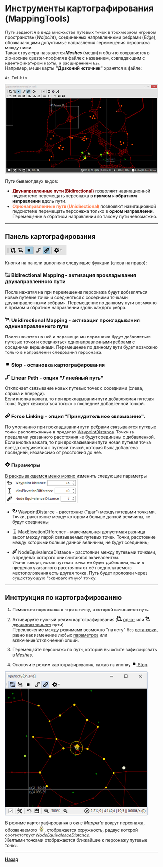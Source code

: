 # **Инструменты картографирования (MappingTools)**

Пути задаются в виде множества путевых точек в трехмерном игровом пространстве (*Waipoint*), соединенных направленными ребрами (*Edge*), обозначающими допустимые направления перемещения персонажа между ними.  
Такая структура называется ***Meshes*** (меши) и обычно сохраняется в zip-архиве quester-профиля в файле с названием, совпадающим с идентификатором карты, и расширением ``bin``.  
Например, меши карты **"Драконий источник"** хранятся в файле:
```
Az_Tod.bin
```

![MapperExt](img/MapperExt.png)

Пути бывают двух видов:
- **<font color=Maroon>Двунаправленные пути (Bidirectional)</font>** позволяют навигационной подсистеме перемещать персонажа **в прямом и обратном направлении** вдоль пути.
- **<font color=Coral>Однонаправленные пути (Unidirectional)</font>** позволяют навигационной подсистеме перемещать персонажа только в **одном направлении**. Перемещение в обратном направлении по такому пути невозможно.

---

## **Панель картографирования**
![Панель MappingTools](img/MapperExt-Panel-Mapping.png)

Кнопки на панели выполняю следующие функции (слева на право):

### ![](img/icons/miniBiPath.png) **<a name="ref-BidirectionalMapping">Bidirectional Mapping</a> - активация прокладывания двунаправленного пути**  
После нажатия на при перемещении персонажа будут добавляться новые путевые точки и соединяться с соседними точками двунаправленными ребрами. Перемещение по данному пути возможно в прямом и обратном направлении вдоль каждого ребра.

### ![](img/icons/miniUniPath.png) **<a name="ref-UnidirectionalMapping">Unidirectional Mapping</a> - активация прокладывания однонаправленного пути**  
После нажатия на неё и перемещении персонажа будут добавляться путевые точки и соединяться однонаправленными ребрами с соседними вершинами. Перемещение по данному пути будет возможно только в направлении следования персонажа.

### ![](img/icons/miniStop.png) **<a name="ref-Stop"> Stop</a> - остановка картографирования**

### ![](img/icons/miniLinPath.png) **<a name="ref-LinearPath">Linear Path</a> - опция "Линейный путь"**  
Отключает связывание новых путевых точек с соседними (слева, справа и впереди).  
Если кнопка нажата, то при прокладывании пути добавляемая путевая точка будет связываться только с последней добавленной точкой. 

### ![](img/icons/miniLink.png) <a name="ref-ForceLinking"> **Force Linking</a> - опция "Принудительное связывание"**.  
По умолчанию при прокладывании пути ребрами связываются путевые точки расположенные в пределах [WaypointDistance](#ref-WaypointDistance). Точки за пределами указанного расстояния не будут соединены с добавленной.
Если кнопка нажата, то при прокладывании пути новая путевая точка всегда соединяется с путевой точкой, которая была добавлена последней, независимо от расстояния до неё.

### ![](img/icons/miniGear.png) **Параметры**  
В раскрывающемся меню можно изменить следующие параметры:  
![MappingOptions](img/MapperExt-Panel-MappingOptions.png)  
- ![](img/icons/miniNodeDistance.png) <a name="ref-WaypointDistance">WaypointDistance</a> - расстояние ("шаг") между путевыми точками.  Точки, расстояние между которыми больше данной величины, не будут соединены;  
  
- ![](img/icons/miniZdiff.png) <a name="ref-MaxElevationDifference">MaxElevationDifference</a> - максимальная допустимая разница высот между парой связываемых путевых точек. Точки, расстояние между которыми больше данной величины, не будут соединены;  
  
- ![](img/icons/miniDistance.png) <a name="ref-NodeEquivalenceDistance">NodeEquivalenceDistance</a> - расстояние между путевыми точками, в пределах которого они считаются эквивалентны.  
Иначе говоря, новая путевая точка не будет добавлена, если в пределах указанного расстояния от её предполагаемого местоположения есть другая точка. Путь будет проложен через существующую "эквивалентную" точку.

---

## **Инструкция по картографированию**

1. Поместите персонажа в игре в точку, в которой начинается путь.  
   
2. Активируйте нужный режим картографирования (![](img/icons/miniBiPath.png) [одно-](#ref-UnidirectionalMapping) или ![](img/icons/miniUniPath.png) [двунаправленного](#ref-BidirectionalMapping) пути).  
   Переключение между режимами возможно "на лету" без [остановки](#--stop---остановка-прокладывания-пути), равно как изменение любых [параметров](#-параметры) или включение(отключение) [опций](#ref-LinearPath).  

3. Перемещайте персонажа по пути, который вы хотите зафиксировать в *Meshes*.  
   
4. Отключите режим картографирования, нажав на кнопку [![](img/icons/miniStop.png) Stop](#ref-Stop).

![Mapping](img/MapperExt-Mapping.png)

В режиме картографирования в окне *Mapper'a* вокруг персонажа, обозначаемого ![стрелкой](ing/../img/icons/charArrow.png), отображается окружность, радиус которой соответствует [*NodeEquivalenceDistance*](#ref-NodeEquivalenceDistance).  
Желтыми точками отображаются ближайшие к персонажу путевые точки.


---

<a href="javascript:history.back()"><b>Назад</b></a>
<!--[**Вернуться**](Mapper-RU.md)-->